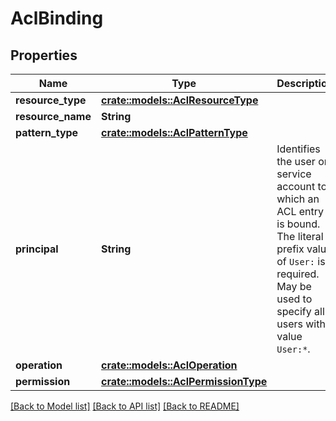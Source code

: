 # AclBinding

## Properties

Name | Type | Description | Notes
------------ | ------------- | ------------- | -------------
**resource_type** | [**crate::models::AclResourceType**](AclResourceType.md) |  | 
**resource_name** | **String** |  | 
**pattern_type** | [**crate::models::AclPatternType**](AclPatternType.md) |  | 
**principal** | **String** | Identifies the user or service account to which an ACL entry is bound. The literal prefix value of `User:` is required. May be used to specify all users with value `User:*`. | 
**operation** | [**crate::models::AclOperation**](AclOperation.md) |  | 
**permission** | [**crate::models::AclPermissionType**](AclPermissionType.md) |  | 

[[Back to Model list]](../README.md#documentation-for-models) [[Back to API list]](../README.md#documentation-for-api-endpoints) [[Back to README]](../README.md)


